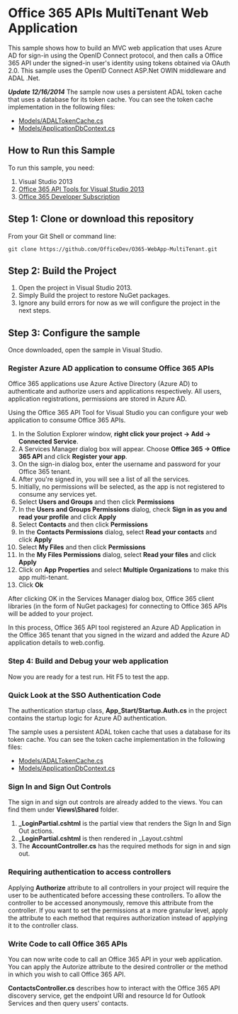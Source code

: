 Office 365 APIs MultiTenant Web Application
============================================

This sample shows how to build an MVC web application that uses Azure AD for sign-in using the OpenID Connect protocol, and then calls a Office 365 API under the signed-in user's identity using tokens obtained via OAuth 2.0. This sample uses the OpenID Connect ASP.Net OWIN middleware and ADAL .Net.

***Update 12/16/2014***
The sample now uses a persistent ADAL token cache that uses a database for its token cache. You can see the token cache implementation in the following files:
- [Models/ADALTokenCache.cs](https://github.com/OfficeDev/O365-WebApp-MultiTenant/blob/master/O365-WebApp-MultiTenant/O365-WebApp-MultiTenant/Models/ADALTokenCache.cs)
- [Models/ApplicationDbContext.cs](https://github.com/OfficeDev/O365-WebApp-MultiTenant/blob/master/O365-WebApp-MultiTenant/O365-WebApp-MultiTenant/Models/ApplicationDbContext.cs)


## How to Run this Sample
To run this sample, you need:

1. Visual Studio 2013
2. [Office 365 API Tools for Visual Studio 2013](http://aka.ms/OfficeDevToolsForVS2013)
3. [Office 365 Developer Subscription](https://portal.office.com/Signup/Signup.aspx?OfferId=6881A1CB-F4EB-4db3-9F18-388898DAF510&DL=DEVELOPERPACK&ali=1)

## Step 1: Clone or download this repository
From your Git Shell or command line:

`git clone https://github.com/OfficeDev/O365-WebApp-MultiTenant.git`

## Step 2: Build the Project
1. Open the project in Visual Studio 2013.
2. Simply Build the project to restore NuGet packages.
3. Ignore any build errors for now as we will configure the project in the next steps.

## Step 3: Configure the sample
Once downloaded, open the sample in Visual Studio.

### Register Azure AD application to consume Office 365 APIs
Office 365 applications use Azure Active Directory (Azure AD) to authenticate and authorize users and applications respectively. All users, application registrations, permissions are stored in Azure AD.

Using the Office 365 API Tool for Visual Studio you can configure your web application to consume Office 365 APIs. 

1. In the Solution Explorer window, **right click your project -> Add -> Connected Service**.
2. A Services Manager dialog box will appear. Choose **Office 365 -> Office 365 API** and click **Register your app**.
3. On the sign-in dialog box, enter the username and password for your Office 365 tenant. 
4. After you're signed in, you will see a list of all the services. 
5. Initially, no permissions will be selected, as the app is not registered to consume any services yet.
6. Select **Users and Groups** and then click **Permissions**
7. In the **Users and Groups Permissions** dialog, check **Sign in as you and read your profile** and click **Apply**
8. Select **Contacts** and then click **Permissions**
9. In the **Contacts Permissions** dialog, select **Read your contacts** and click **Apply**
10. Select **My Files** and then click **Permissions**
11. In the **My Files Permissions** dialog, select **Read your files** and click **Apply**
12. Click on **App Properties** and select **Multiple Organizations** to make this app multi-tenant.
13. Click **Ok**

After clicking OK in the Services Manager dialog box, Office 365 client libraries (in the form of NuGet packages) for connecting to Office 365 APIs will be added to your project. 

In this process, Office 365 API tool registered an Azure AD Application in the Office 365 tenant that you signed in the wizard and added the Azure AD application details to web.config. 

### Step 4: Build and Debug your web application
Now you are ready for a test run. Hit F5 to test the app.

### Quick Look at the SSO Authentication Code
The authentication startup class, **App_Start/Startup.Auth.cs** in the project contains the startup logic for Azure AD authentication. 

The sample uses a persistent ADAL token cache that uses a database for its token cache. You can see the token cache implementation in the following files:
- [Models/ADALTokenCache.cs](https://github.com/OfficeDev/O365-WebApp-MultiTenant/blob/master/O365-WebApp-MultiTenant/O365-WebApp-MultiTenant/Models/ADALTokenCache.cs)
- [Models/ApplicationDbContext.cs](https://github.com/OfficeDev/O365-WebApp-MultiTenant/blob/master/O365-WebApp-MultiTenant/O365-WebApp-MultiTenant/Models/ApplicationDbContext.cs)

### Sign In and Sign Out Controls
The sign in and sign out controls are already added to the views. You can find them under **Views\Shared** folder.
1. **_LoginPartial.cshtml** is the partial view that renders the Sign In and Sign Out actions.
2. **_LoginPartial.cshtml** is then rendered in _Layout.cshtml
3. The **AccountController.cs** has the required methods for sign in and sign out.

### Requiring authentication to access controllers
Applying **Authorize** attribute to all controllers in your project will require the user to be authenticated before accessing these controllers. To allow the controller to be accessed anonymously, remove this attribute from the controller. If you want to set the permissions at a more granular level, apply the attribute to each method that requires authorization instead of applying it to the controller class.

### Write Code to call Office 365 APIs
You can now write code to call an Office 365 API in your web application. You can apply the Autorize attribute to the desired controller or the method in which you wish to call Office 365 API.

**ContactsController.cs** describes how to interact with the Office 365 API discovery service, get the endpoint URI and resource Id for Outlook Services and then query users' contacts.




